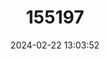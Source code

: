 ---
title: "155197"
category: "Cotylopus acutipinnis"
draft: false
date: 2024-02-22 13:03:52
languages:
  French: ["Bichique", "Cabot Bouche Ronde", "Gobie"]
---